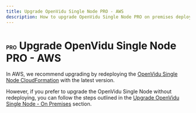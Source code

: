 ```yaml
---
title: Upgrade OpenVidu Single Node PRO - AWS
description: How to upgrade OpenVidu Single Node PRO on premises deployments
---
```


# <span class="openvidu-tag openvidu-pro-tag" style="font-size: .5em">PRO</span> Upgrade OpenVidu Single Node PRO - AWS

In AWS, we recommend upgrading by redeploying the [OpenVidu Single Node CloudFormation](../aws/install-pro.md) with the latest version.

However, if you prefer to upgrade the OpenVidu Single Node without redeploying, you can follow the steps outlined in the [Upgrade OpenVidu Single Node - On Premises](../on-premises/upgrade-pro.md) section.
